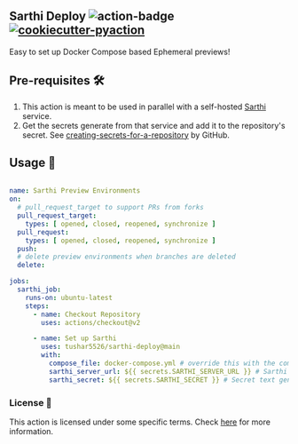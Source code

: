 ## Sarthi Deploy <img alt="action-badge" src="https://img.shields.io/badge/Sarthi-white?logo=github-actions&label=GitHub%20Action&labelColor=white&color=0064D7"> <a href="https://github.com/lnxpy/cookiecutter-pyaction"><img alt="cookiecutter-pyaction" src="https://img.shields.io/badge/cookiecutter--pyaction-white?logo=cookiecutter&label=Made%20with&labelColor=white&color=0064D7"></a>

Easy to set up Docker Compose based Ephemeral previews!

Pre-requisites 🛠️
-----------------

1. This action is meant to be used in parallel with a self-hosted [Sarthi](https://github.com/tushar5526/sarthi) service.
2. Get the secrets generate from that service and add it to the repository's secret. See [creating-secrets-for-a-repository](https://docs.github.com/en/actions/security-guides/using-secrets-in-github-actions#creating-secrets-for-a-repository) by GitHub.

Usage 🔄
-------
```yml

name: Sarthi Preview Environments
on:
  # pull_request_target to support PRs from forks
  pull_request_target:
    types: [ opened, closed, reopened, synchronize ]
  pull_request:
    types: [ opened, closed, reopened, synchronize ]
  push:
  # delete preview environments when branches are deleted
  delete:

jobs:
  sarthi_job:
    runs-on: ubuntu-latest
    steps:
      - name: Checkout Repository
        uses: actions/checkout@v2

      - name: Set up Sarthi
        uses: tushar5526/sarthi-deploy@main
        with:
          compose_file: docker-compose.yml # override this with the compose file location in your project
          sarthi_server_url: ${{ secrets.SARTHI_SERVER_URL }} # Sarthi API Backend URL prompted after running the installation script
          sarthi_secret: ${{ secrets.SARTHI_SECRET }} # Secret text generated while setting up the server
```

### License 📄
This action is licensed under some specific terms. Check [here](LICENSE) for more information.
